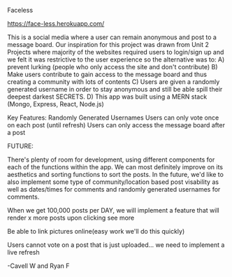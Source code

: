 Faceless

https://face-less.herokuapp.com/

This is a social media where a user can remain anonymous and post to a message board. Our inspiration for this project was drawn from Unit 2 Projects where majority of the websites required users to login/sign up and we felt it was restrictive to the user experience so the alternative was to:
A) prevent lurking (people who only access the site and don't contribute)
B) Make users contribute to gain access to the message board and thus creating a community with lots of contents
C) Users are given a randomly generated username in order to stay anonymous and still be able spill their deepest darkest SECRETS.
D) This app was built using a MERN stack (Mongo, Express, React, Node.js)


Key Features:
Randomly Generated Usernames
Users can only vote once on each post (until refresh)
Users can only access the message board after a post

FUTURE:

There's plenty of room for development, using different components for each of the functions within the app. We can most definitely improve on its aesthetics and sorting functions to sort the posts. In the future, we'd like to also implement some type of community/location based post visability as well as dates/times for comments and randomly generated usernames for comments.

When we get 100,000 posts per DAY, we will implement a feature that will render x more posts upon clicking see more

Be able to link pictures online(easy work we'll do this quickly)

Users cannot vote on a post that is just uploaded... we need to implement a live refresh

-Cavell W and Ryan F

